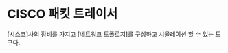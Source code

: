# CISCO 패킷 트레이서

[[시스코]]사의 장비를 가지고 [[네트워크 토폴로지]]를 구성하고 시뮬레이션 할 수 있는 도구다.  

[//begin]: # "Autogenerated link references for markdown compatibility"
[시스코]: 시스코.md "시스코"
[네트워크 토폴로지]: <네트워크 토폴로지.md> "네트워크 토폴로지"
[//end]: # "Autogenerated link references"